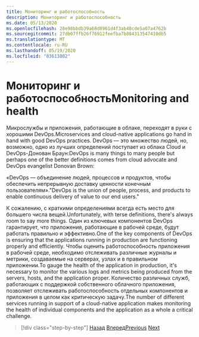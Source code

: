 ```yaml
---
title: Мониторинг и работоспособность
description: Мониторинг и работоспособность
ms.date: 05/13/2020
ms.openlocfilehash: 28e98bbdb39a68d8961d4f3ab48cde5a07a4762b
ms.sourcegitcommit: 27db07ffb26f76912feefba7b884313547410db5
ms.translationtype: MT
ms.contentlocale: ru-RU
ms.lasthandoff: 05/19/2020
ms.locfileid: "83613802"
---
```

# <a name="monitoring-and-health"></a><span data-ttu-id="e158f-103">Мониторинг и работоспособность</span><span class="sxs-lookup"><span data-stu-id="e158f-103">Monitoring and health</span></span>

<span data-ttu-id="e158f-104">Микрослужбы и приложения, работающие в облаке, переходят в руки с хорошими DevOps.</span><span class="sxs-lookup"><span data-stu-id="e158f-104">Microservices and cloud-native applications go hand in hand with good DevOps practices.</span></span> <span data-ttu-id="e158f-105">DevOps — это множество людей, но, возможно, одно из лучших определений поступает из облака Cloud и DevOps-Донован Браун:</span><span class="sxs-lookup"><span data-stu-id="e158f-105">DevOps is many things to many people but perhaps one of the better definitions comes from cloud advocate and DevOps evangelist Donovan Brown:</span></span>

<span data-ttu-id="e158f-106">«DevOps — объединение людей, процессов и продуктов, чтобы обеспечить непрерывную доставку ценности конечным пользователям».</span><span class="sxs-lookup"><span data-stu-id="e158f-106">"DevOps is the union of people, process, and products to enable continuous delivery of value to our end users."</span></span>

<span data-ttu-id="e158f-107">К сожалению, с краткими определениями всегда есть место для большего числа вещей.</span><span class="sxs-lookup"><span data-stu-id="e158f-107">Unfortunately, with terse definitions, there's always room to say more things.</span></span> <span data-ttu-id="e158f-108">Один из ключевых компонентов DevOps гарантирует, что приложения, работающие в рабочей среде, будут работать правильно и эффективно.</span><span class="sxs-lookup"><span data-stu-id="e158f-108">One of the key components of DevOps is ensuring that the applications running in production are functioning properly and efficiently.</span></span> <span data-ttu-id="e158f-109">Чтобы оценить работоспособность приложения в рабочей среде, необходимо отслеживать различные журналы и метрики, создаваемые на серверах, узлах и в правильном приложении.</span><span class="sxs-lookup"><span data-stu-id="e158f-109">To gauge the health of the application in production, it's necessary to monitor the various logs and metrics being produced from the servers, hosts, and the application proper.</span></span> <span data-ttu-id="e158f-110">Количество различных служб, работающих с поддержкой собственного облачного приложения, позволяет отслеживать работоспособность отдельных компонентов и приложения в целом как критическую задачу.</span><span class="sxs-lookup"><span data-stu-id="e158f-110">The number of different services running in support of a cloud-native application makes monitoring the health of individual components and the application as a whole a critical challenge.</span></span>

>[!div class="step-by-step"]
><span data-ttu-id="e158f-111">[Назад](resilient-communications.md)
>[Вперед](observability-patterns.md)</span><span class="sxs-lookup"><span data-stu-id="e158f-111">[Previous](resilient-communications.md)
[Next](observability-patterns.md)</span></span>
